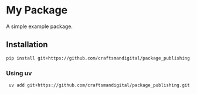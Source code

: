 # My Package

A simple example package.

## Installation

```bash
pip install git+https://github.com/craftsmandigital/package_publishing.git
```

### Using uv

```bash
 uv add git+https://github.com/craftsmandigital/package_publishing.git
```

